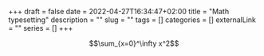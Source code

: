 +++ 
draft = false
date = 2022-04-27T16:34:47+02:00
title = "Math typesetting"
description = ""
slug = ""
tags = []
categories = []
externalLink = ""
series = []
+++

$$\sum_{x=0}^\infty x^2$$
